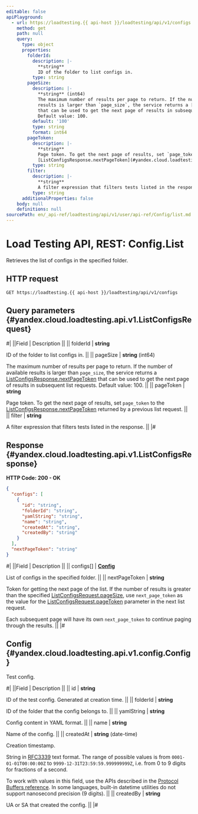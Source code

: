 ```yaml
---
editable: false
apiPlayground:
  - url: https://loadtesting.{{ api-host }}/loadtesting/api/v1/configs
    method: get
    path: null
    query:
      type: object
      properties:
        folderId:
          description: |-
            **string**
            ID of the folder to list configs in.
          type: string
        pageSize:
          description: |-
            **string** (int64)
            The maximum number of results per page to return. If the number of available
            results is larger than `page_size`, the service returns a [ListConfigsResponse.nextPageToken](#yandex.cloud.loadtesting.api.v1.ListConfigsResponse)
            that can be used to get the next page of results in subsequent list requests.
            Default value: 100.
          default: '100'
          type: string
          format: int64
        pageToken:
          description: |-
            **string**
            Page token. To get the next page of results, set `page_token` to the
            [ListConfigsResponse.nextPageToken](#yandex.cloud.loadtesting.api.v1.ListConfigsResponse) returned by a previous list request.
          type: string
        filter:
          description: |-
            **string**
            A filter expression that filters tests listed in the response.
          type: string
      additionalProperties: false
    body: null
    definitions: null
sourcePath: en/_api-ref/loadtesting/api/v1/user/api-ref/Config/list.md
---
```


# Load Testing API, REST: Config.List

Retrieves the list of configs in the specified folder.

## HTTP request

```
GET https://loadtesting.{{ api-host }}/loadtesting/api/v1/configs
```

## Query parameters {#yandex.cloud.loadtesting.api.v1.ListConfigsRequest}

#|
||Field | Description ||
|| folderId | **string**

ID of the folder to list configs in. ||
|| pageSize | **string** (int64)

The maximum number of results per page to return. If the number of available
results is larger than `page_size`, the service returns a [ListConfigsResponse.nextPageToken](#yandex.cloud.loadtesting.api.v1.ListConfigsResponse)
that can be used to get the next page of results in subsequent list requests.
Default value: 100. ||
|| pageToken | **string**

Page token. To get the next page of results, set `page_token` to the
[ListConfigsResponse.nextPageToken](#yandex.cloud.loadtesting.api.v1.ListConfigsResponse) returned by a previous list request. ||
|| filter | **string**

A filter expression that filters tests listed in the response. ||
|#

## Response {#yandex.cloud.loadtesting.api.v1.ListConfigsResponse}

**HTTP Code: 200 - OK**

```json
{
  "configs": [
    {
      "id": "string",
      "folderId": "string",
      "yamlString": "string",
      "name": "string",
      "createdAt": "string",
      "createdBy": "string"
    }
  ],
  "nextPageToken": "string"
}
```

#|
||Field | Description ||
|| configs[] | **[Config](#yandex.cloud.loadtesting.api.v1.config.Config)**

List of configs in the specified folder. ||
|| nextPageToken | **string**

Token for getting the next page of the list. If the number of results is greater than
the specified [ListConfigsRequest.pageSize](#yandex.cloud.loadtesting.api.v1.ListConfigsRequest), use `next_page_token` as the value
for the [ListConfigsRequest.pageToken](#yandex.cloud.loadtesting.api.v1.ListConfigsRequest) parameter in the next list request.

Each subsequent page will have its own `next_page_token` to continue paging through the results. ||
|#

## Config {#yandex.cloud.loadtesting.api.v1.config.Config}

Test config.

#|
||Field | Description ||
|| id | **string**

ID of the test config. Generated at creation time. ||
|| folderId | **string**

ID of the folder that the config belongs to. ||
|| yamlString | **string**

Config content in YAML format. ||
|| name | **string**

Name of the config. ||
|| createdAt | **string** (date-time)

Creation timestamp.

String in [RFC3339](https://www.ietf.org/rfc/rfc3339.txt) text format. The range of possible values is from
`0001-01-01T00:00:00Z` to `9999-12-31T23:59:59.999999999Z`, i.e. from 0 to 9 digits for fractions of a second.

To work with values in this field, use the APIs described in the
[Protocol Buffers reference](https://developers.google.com/protocol-buffers/docs/reference/overview).
In some languages, built-in datetime utilities do not support nanosecond precision (9 digits). ||
|| createdBy | **string**

UA or SA that created the config. ||
|#